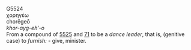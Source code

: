 <body>
  <p>G5524<br>  χορηγέω  <br> chorēgeō  <br><i>khor-ayg-eh‘-o </i><br>From a compound of <a href="g5525.htm">5525</a> and <a href="g0071.htm">71</a>  to be a <i>dance</i> <i>leader</i>, that is, (genitive case) to <i>furnish:</i> - give, minister.<br></p>
 </body>